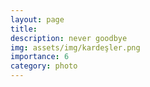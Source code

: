 ```yaml
---
layout: page
title:  
description: never goodbye
img: assets/img/kardeşler.png
importance: 6
category: photo
---
```

